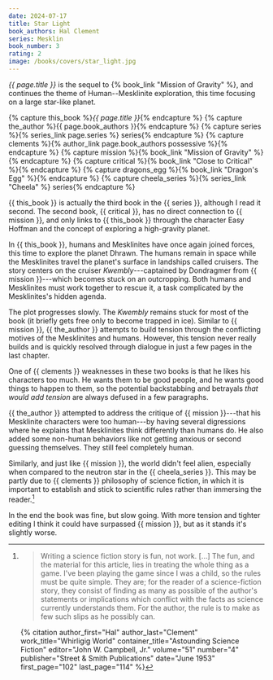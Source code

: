 ```yaml
---
date: 2024-07-17
title: Star Light
book_authors: Hal Clement
series: Mesklin
book_number: 3
rating: 2
image: /books/covers/star_light.jpg
---
```


<cite class="book-title">{{ page.title }}</cite> is the sequel to {% book_link "Mission of Gravity" %}, and continues the theme of
Human--Mesklinite exploration, this time focusing on a large star-like planet.

{% capture this_book %}<cite class="book-title">{{ page.title }}</cite>{% endcapture %}
{% capture the_author %}<span class="author-name">{{ page.book_authors }}</span>{% endcapture %}
{% capture series %}{% series_link page.series %} series{% endcapture %}
{% capture clements %}{% author_link page.book_authors possessive %}{% endcapture %}
{% capture mission %}{% book_link "Mission of Gravity" %}{% endcapture %}
{% capture critical %}{% book_link "Close to Critical" %}{% endcapture %}
{% capture dragons_egg %}{% book_link "Dragon's Egg" %}{% endcapture %}
{% capture cheela_series %}{% series_link "Cheela" %} series{% endcapture %}

{{ this_book }} is actually the third book in the {{ series }}, although I
read it second. The second book, {{ critical }}, has no direct connection to
{{ mission }}, and only links to {{ this_book }} through the character Easy
Hoffman and the concept of exploring a high-gravity planet.

In {{ this_book }}, humans and Mesklinites have once again joined forces, this
time to explore the planet Dhrawn. The humans remain in space while the
Mesklinites travel the planet's surface in landships called cruisers. The
story centers on the cruiser _Kwembly_---captained by Dondragmer from {{
mission }}---which becomes stuck on an outcropping. Both humans and
Mesklinites must work together to rescue it, a task complicated by the
Mesklinites's hidden agenda.

The plot progresses slowly. The _Kwembly_ remains stuck for most of the book
(it briefly gets free only to become trapped in ice). Similar to {{ mission
}}, {{ the_author }} attempts to build tension through the conflicting motives
of the Mesklinites and humans. However, this tension never really builds and
is quickly resolved through dialogue in just a few pages in the last chapter.

One of {{ clements }} weaknesses in these two books is that he likes his
characters too much. He wants them to be good people, and he wants good things
to happen to them, so the potential backstabbing and betrayals _that would add
tension_ are always defused in a few paragraphs.

{{ the_author }} attempted to address the critique of {{ mission }}---that his
Mesklinite characters were too human---by having several digressions where he
explains that Mesklinites think differently than humans do. He also added some
non-human behaviors like not getting anxious or second guessing themselves.
They still feel completely human.

Similarly, and just like {{ mission }}, the world didn't feel alien,
especially when compared to the neutron star in the {{ cheela_series }}. This
may be partly due to {{ clements }} philosophy of science fiction, in which it
is important to establish and stick to scientific rules rather than immersing
the reader.[^game]

In the end the book was fine, but slow going. With more tension and tighter
editing I think it could have surpassed {{ mission }}, but as it stands it's
slightly worse.

[^game]:
    > Writing a science fiction story is fun, not work. [...] The fun, and the
    > material for this article, lies in treating the whole thing as a game.
    > I've been playing the game since I was a child, so the rules must be
    > quite simple. They are; for the reader of a science-fiction story, they
    > consist of finding as many as possible of the author's statements or
    > implications which conflict with the facts as science currently
    > understands them. For the author, the rule is to make as few such slips
    > as he possibly can.

    {% citation
      author_first="Hal"
      author_last="Clement"
      work_title="Whirligig World"
      container_title="Astounding Science Fiction"
      editor="John W. Campbell, Jr."
      volume="51"
      number="4"
      publisher="Street & Smith Publications"
      date="June 1953"
      first_page="102"
      last_page="114"
    %}
